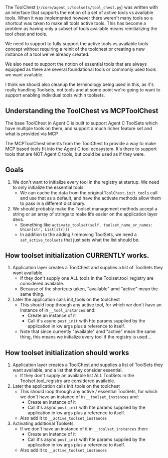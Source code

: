 The ToolChest (`//core/agent_c/toolsets/tool_chest.py`) was written with an interface that supports the notion of a set of active tools vs available tools.  When it was implemented however there weren't many tools so a shortcut was taken to make all tools active tools.  This has become a problem as having only a subset of tools available means reinitializing the tool chest and tools.

We need to support to fully support the active tools vs available tools concept without requiring a reinit of the toolchest or creating a new instance of a tool we've already created.  

We also need to support the notion of essential tools that are always equipped as there are several foundational tools or commonly used tools we want available.

I think we should also cleanup the terminology being used in this, as it's really handling Toolsets, not tools and at some point we're going to want to support enabling individual tools within toolsets.

## Understanding the ToolChest vs MCPToolChest
The base ToolChest in Agent C is built to support Agent C ToolSets which have multiple tools on them, and support a much richer feature set and what is provided via MCP

The MCPToolChest inherits from the ToolChest to provide a way to make MCP based tools fit into the Agent C tool ecosystem.  It's there to support tools that are NOT Agent C tools, but could be used as if they were.

## Goals
1. We don't want to initialize every tool in the registry at startup.  We need to only initialize the essential tools.  
     - We can cache the data from the original `ToolChest.init_tools` call and use that as a default, and have the activate methods allow them to pass in a different dictionary.
2. We should probably make the Toolset management methods accept a string or an array of strings to make life easier on the application layer devs. 
   - Something like `activate_toolset(self, toolset_name_or_names: Union[str, List[str]])`
   - In addition to the adding  / removing ToolSets, we need a `set_active_toolsets` that just sets what the list should be.

## How toolset initialization CURRENTLY works.
1. Application layer creates a ToolChest and supplies a list of ToolSets they want available.
   - If they don't supply one ALL tools in the Toolset.tool_registry are considered available.
   - Because of the shortcuts taken, "available" amd "active" mean the same thing.
2. Later the application calls init_tools on the toolchest 
   - This should loop through any active tool, for which we don't have an instance of in `__tool_instances` and:
     - Create an instance of it
     - Call it's async `post_init` with hte params supplied by the application in kw args plus a reference to itself.
   - Note that since currently "available" amd "active" mean the same thing, this means we initialize every tool if the registry is used...

## How toolset initialization should works
1. Application layer creates a ToolChest and supplies a list of ToolSets they want available, and a list that they consider essential.
   - If they don't supply an available list ALL ToolSets in the Toolset.tool_registry are considered available.
2. Later the application calls init_tools on the toolchest 
   - This should loop through any active / essential ToolSets, for which we don't have an instance of in `__toolset_instances` and:
     - Create an instance of it
     - Call it's async `post_init` with hte params supplied by the application in kw args plus a reference to itself.
   - Also add it to `__active_toolset_instances`
3. Activating additional Toolsets
   - If we don't have an instance of it in `__toolset_instances` then:
     - Create an instance of it
     - Call it's async `post_init` with hte params supplied by the application in kw args plus a reference to itself.
   - Also add it to `__active_toolset_instances`
